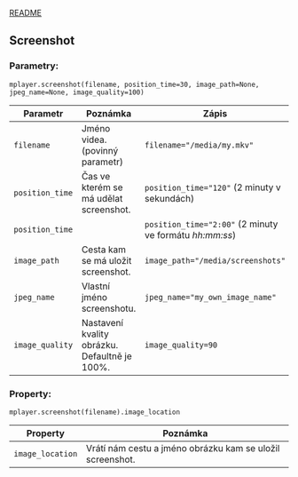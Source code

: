 [README](../README.md)


## Screenshot


### Parametry:

	mplayer.screenshot(filename, position_time=30, image_path=None, jpeg_name=None, image_quality=100)

Parametr        | Poznámka                                      | Zápis
----------------|-----------------------------------------------|-------------------------------------------
`filename`      | Jméno videa. (povinný parametr)               | `filename="/media/my.mkv"`
`position_time` | Čas ve kterém se má udělat screenshot.        | `position_time="120"` (2 minuty v sekundách)
`position_time` |                                               | `position_time="2:00"` (2 minuty ve formátu *hh:mm:ss*)
`image_path`    | Cesta kam se má uložit screenshot.            | `image_path="/media/screenshots"`
`jpeg_name`     | Vlastní jméno screenshotu.                    | `jpeg_name="my_own_image_name"`
`image_quality` | Nastavení kvality obrázku. Defaultně je 100%. | `image_quality=90`


### Property:

	mplayer.screenshot(filename).image_location

Property         | Poznámka                                   
-----------------|---------------------------------------------------------
`image_location` | Vrátí nám cestu a jméno obrázku kam se uložil screenshot.

